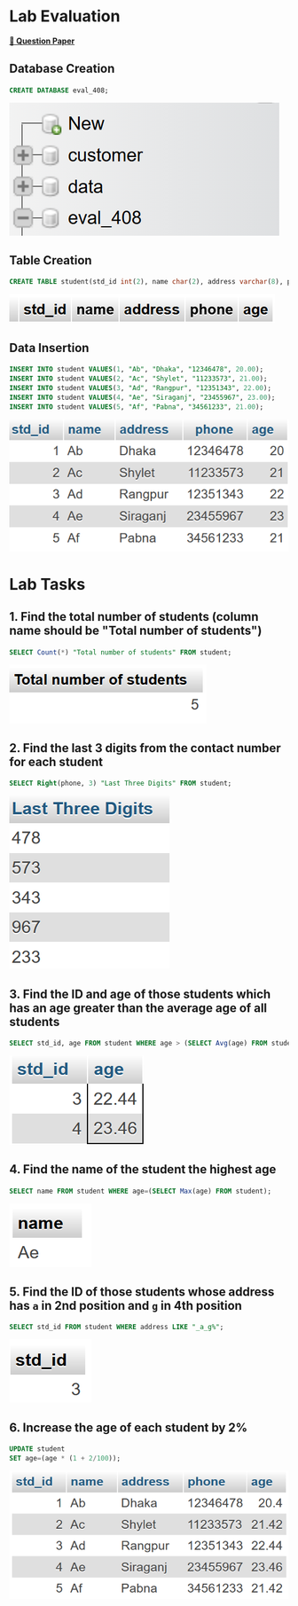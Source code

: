 # Lab Evaluation

[**📌 Question Paper**](assets/tasks-set-02.jpg)

## Database Creation

```sql
CREATE DATABASE eval_408;
```

![Database creation](images/00.png)

## Table Creation

```sql
CREATE TABLE student(std_id int(2), name char(2), address varchar(8), phone char(10), age float(4.2));
```

![Table creation](images/01.png)

## Data Insertion

```sql
INSERT INTO student VALUES(1, "Ab", "Dhaka", "12346478", 20.00);
INSERT INTO student VALUES(2, "Ac", "Shylet", "11233573", 21.00);
INSERT INTO student VALUES(3, "Ad", "Rangpur", "12351343", 22.00);
INSERT INTO student VALUES(4, "Ae", "Siraganj", "23455967", 23.00);
INSERT INTO student VALUES(5, "Af", "Pabna", "34561233", 21.00);
```

![Data insertion](images/02.png)

# Lab Tasks

## 1. Find the total number of students (column name should be "Total number of students")

```sql
SELECT Count(*) "Total number of students" FROM student;
```

![Task 1](images/03.png)

## 2. Find the last 3 digits from the contact number for each student

```sql
SELECT Right(phone, 3) "Last Three Digits" FROM student;
```

![Task 2](images/04.png)

## 3. Find the ID and age of those students which has an age greater than the average age of all students

```sql
SELECT std_id, age FROM student WHERE age > (SELECT Avg(age) FROM student);
```

![Task 3](images/05.png)

## 4. Find the name of the student the highest age

```sql
SELECT name FROM student WHERE age=(SELECT Max(age) FROM student);
```

![Task 4](images/06.png)

## 5. Find the ID of those students whose address has `a` in 2nd position and `g` in 4th position

```sql
SELECT std_id FROM student WHERE address LIKE "_a_g%";
```

![Task 5](images/07.png)

## 6. Increase the age of each student by 2%

```sql
UPDATE student
SET age=(age * (1 + 2/100));
```

![Task 6](images/08.png)
